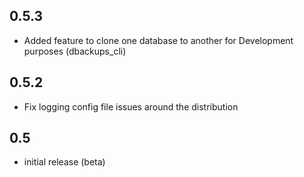 0.5.3
-----
* Added feature to clone one database to another for Development purposes  (dbackups_cli)

0.5.2
-----

* Fix logging config file issues around the distribution

0.5
---
* initial release (beta)